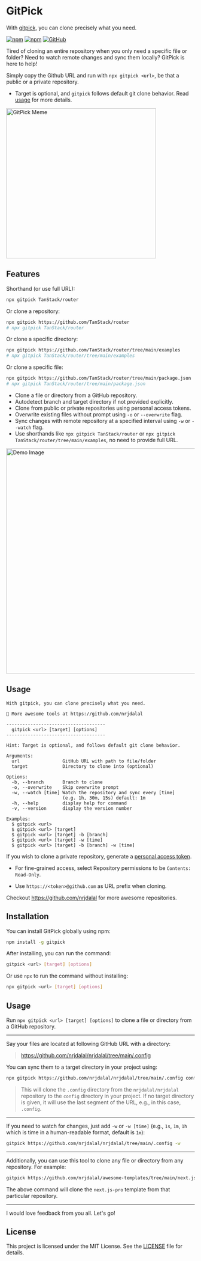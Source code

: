 # GitPick

With [gitpick](https://www.npmjs.com/package/gitpick), you can clone precisely what you need.

[![npm](https://img.shields.io/npm/v/gitpick?color=red&logo=npm)](https://www.npmjs.com/package/gitpick)
[![npm](https://img.shields.io/npm/dt/gitpick?color=red&logo=npm)](https://www.npmjs.com/package/gitpick)
[![GitHub](https://img.shields.io/github/stars/nrjdalal/gitpick?color=blue)](https://github.com/nrjdalal/gitpick)

Tired of cloning an entire repository when you only need a specific file or folder? Need to watch remote changes and sync them locally? GitPick is here to help!

Simply copy the Github URL and run with `npx gitpick <url>`, be that a public or a private repository.

- Target is optional, and `gitpick` follows default git clone behavior. Read [usage](#usage) for more details.

<img width="400" alt="GitPick Meme" src="https://github.com/user-attachments/assets/dde09ae9-1ee4-4cd8-a181-91f8e6ed6ba6" />

## Features

Shorthand (or use full URL):

```sh
npx gitpick TanStack/router
```

Or clone a repository:

```sh
npx gitpick https://github.com/TanStack/router
# npx gitpick TanStack/router
```

Or clone a specific directory:

```sh
npx gitpick https://github.com/TanStack/router/tree/main/examples
# npx gitpick TanStack/router/tree/main/examples
```

Or clone a specific file:

```sh
npx gitpick https://github.com/TanStack/router/tree/main/package.json
# npx gitpick TanStack/router/tree/main/package.json
```

- Clone a file or directory from a GitHub repository.
- Autodetect branch and target directory if not provided explicitly.
- Clone from public or private repositories using personal access tokens.
- Overwrite existing files without prompt using `-o` or `--overwrite` flag.
- Sync changes with remote repository at a specified interval using `-w` or `--watch` flag.
- Use shorthands like `npx gitpick TanStack/router` or `npx gitpick TanStack/router/tree/main/examples`, no need to provide full URL.

<img width="600" alt="Demo Image" src="https://github.com/user-attachments/assets/954f670a-f30d-43cf-b674-f65a170c989d" />

## Usage

```text
With gitpick, you can clone precisely what you need.

🚀 More awesome tools at https://github.com/nrjdalal

-------------------------------------
  gitpick <url> [target] [options]
-------------------------------------

Hint: Target is optional, and follows default git clone behavior.

Arguments:
  url                GitHub URL with path to file/folder
  target             Directory to clone into (optional)

Options:
  -b, --branch       Branch to clone
  -o, --overwrite    Skip overwrite prompt
  -w, --watch [time] Watch the repository and sync every [time]
                     (e.g. 1h, 30m, 15s) default: 1m
  -h, --help         display help for command
  -v, --version      display the version number

Examples:
  $ gitpick <url>
  $ gitpick <url> [target]
  $ gitpick <url> [target] -b [branch]
  $ gitpick <url> [target] -w [time]
  $ gitpick <url> [target] -b [branch] -w [time]
```

If you wish to clone a private repository, generate a [personal access token](https://github.com/settings/personal-access-tokens/new).

- For fine-grained access, select Repository permissions to be `Contents: Read-Only`.

- Use `https://<token>@github.com` as URL prefix when cloning.

Checkout https://github.com/nrjdalal for more awesome repositories.

## Installation

You can install GitPick globally using npm:

```sh
npm install -g gitpick
```

After installing, you can run the command:

```sh
gitpick <url> [target] [options]
```

Or use `npx` to run the command without installing:

```sh
npx gitpick <url> [target] [options]
```

## Usage

Run `npx gitpick <url> [target] [options]` to clone a file or directory from a GitHub repository.

---

Say your files are located at following GitHub URL with a directory:

> https://github.com/nrjdalal/nrjdalal/tree/main/.config

You can sync them to a target directory in your project using:

```bash
npx gitpick https://github.com/nrjdalal/nrjdalal/tree/main/.config config
```

> This will clone the `.config` directory from the `nrjdalal/nrjdalal` repository to the `config` directory in your project. If no target directory is given, it will use the last segment of the URL, e.g., in this case, `.config`.

---

If you need to watch for changes, just add `-w` or `-w [time]` (e.g., `1s`, `1m`, `1h` which is time in a human-readable format, default is `1m`):

```bash
gitpick https://github.com/nrjdalal/nrjdalal/tree/main/.config -w
```

---

Additionally, you can use this tool to clone any file or directory from any repository. For example:

```bash
gitpick https://github.com/nrjdalal/awesome-templates/tree/main/next.js-apps/next.js-pro
```

The above command will clone the `next.js-pro` template from that particular repository.

---

I would love feedback from you all. Let's go!

## License

This project is licensed under the MIT License. See the [LICENSE](LICENSE) file for details.
